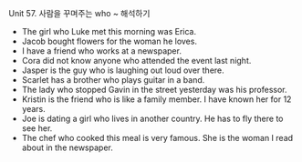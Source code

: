 Unit 57. 사람을 꾸며주는 who ~ 해석하기

- The girl who Luke met this morning was Erica.
- Jacob bought flowers for the woman he loves.
- I have a friend who works at a newspaper.
- Cora did not know anyone who attended the event last night.
- Jasper is the guy who is laughing out loud over there.
- Scarlet has a brother who plays guitar in a band.
- The lady who stopped Gavin in the street yesterday was his professor.
- Kristin is the friend who is like a family member. I have known her for 12 years.
- Joe is dating a girl who lives in another country. He has to fly there to see her.
- The chef who cooked this meal is very famous. She is the woman I read about in the newspaper. 
